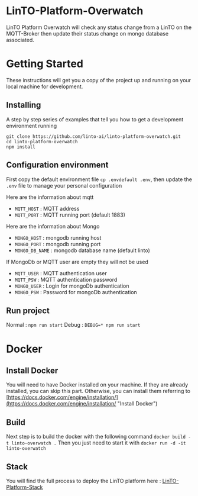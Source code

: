 # LinTO-Platform-Overwatch

LinTO Platform Overwatch will check any status change from a LinTO on the MQTT-Broker then update their status change on mongo database associated.

# Getting Started
These instructions will get you a copy of the project up and running on your local machine for development.

## Installing
A step by step series of examples that tell you how to get a development environment running
```
git clone https://github.com/linto-ai/linto-platform-overwatch.git
cd linto-platform-overwatch
npm install
```

## Configuration environment
First copy the default environment file `cp .envdefault .env`, then update the `.env` file to manage your personal configuration

Here are the information about mqtt
* `MQTT_HOST` : MQTT address
* `MQTT_PORT` : MQTT running port (default 1883)


Here are the information about Mongo
* `MONGO_HOST` : mongodb running host
* `MONGO_PORT` : mongodb running port
* `MONGO_DB_NAME` : mongodb database name (default linto)

If MongoDb or MQTT user are empty they will not be used
* `MQTT_USER` : MQTT authentication user
* `MQTT_PSW` : MQTT authentication password
* `MONGO_USER` : Login for mongoDb authentication
* `MONGO_PSW` : Password for mongoDb authentication

## Run project
Normal : `npm run start`
Debug : `DEBUG=* npm run start`

# Docker
## Install Docker

You will need to have Docker installed on your machine. If they are already installed, you can skip this part.
Otherwise, you can install them referring to [https://docs.docker.com/engine/installation/](https://docs.docker.com/engine/installation/ "Install Docker")

## Build
Next step is to build the docker with the following command `docker build -t linto-overwatch .`
Then you just need to start it with `docker run -d -it linto-overwatch`

## Stack
You will find the full process to deploy the LinTO platform here : [LinTO-Platform-Stack](https://github.com/linto-ai/linto-platform-stack)

